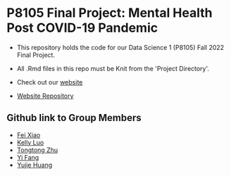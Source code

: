 # P8105 Final Project: Mental Health Post COVID-19 Pandemic

- This repository holds the code for our Data Science 1 (P8105) Fall 2022 Final Project. 

- All .Rmd files in this repo must be Knit from the 'Project Directory'.

- Check out our [website](https://kellyluo233.github.io/mental_illness.github.io)

- [Website Repository](https://github.com/KellyLuo233/mental_illness.github.io)

## Github link to Group Members

- [Fei Xiao](https://github.com/xiaof2)
- [Kelly Luo](https://github.com/KellyLuo233)
- [Tongtong Zhu](https://github.com/TongtongZhu12)
- [Yi Fang](https://github.com/yifang2605) 
- [Yujie Huang](https://github.com/yh3429)
